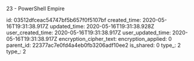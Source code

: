 23 - PowerShell Empire

id: 03512dfceac54747bf5b657f0f5107bf
created_time: 2020-05-16T19:31:38.917Z
updated_time: 2020-05-16T19:31:38.928Z
user_created_time: 2020-05-16T19:31:38.917Z
user_updated_time: 2020-05-16T19:31:38.917Z
encryption_cipher_text: 
encryption_applied: 0
parent_id: 22377ac7e0fd4a4eb0fb3206adf10ee2
is_shared: 0
type_: 2
type_: 2
